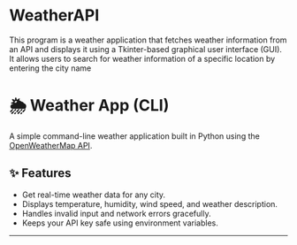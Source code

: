 # WeatherAPI
This program is a weather application that fetches weather information from an API and displays it using a Tkinter-based graphical user interface (GUI). It allows users to search for weather information of a specific location by entering the city name


# 🌦️ Weather App (CLI)

A simple command-line weather application built in Python using the [OpenWeatherMap API](https://openweathermap.org/api).

## ✨ Features
- Get real-time weather data for any city.
- Displays temperature, humidity, wind speed, and weather description.
- Handles invalid input and network errors gracefully.
- Keeps your API key safe using environment variables.

---

